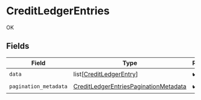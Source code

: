 # CreditLedgerEntries

OK


## Fields

| Field                                                                                                 | Type                                                                                                  | Required                                                                                              | Description                                                                                           |
| ----------------------------------------------------------------------------------------------------- | ----------------------------------------------------------------------------------------------------- | ----------------------------------------------------------------------------------------------------- | ----------------------------------------------------------------------------------------------------- |
| `data`                                                                                                | list[[CreditLedgerEntry](../../models/shared/creditledgerentry.md)]                                   | :heavy_check_mark:                                                                                    | N/A                                                                                                   |
| `pagination_metadata`                                                                                 | [CreditLedgerEntriesPaginationMetadata](../../models/shared/creditledgerentriespaginationmetadata.md) | :heavy_check_mark:                                                                                    | N/A                                                                                                   |